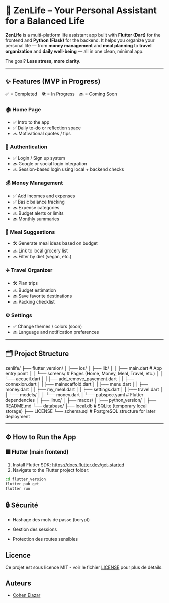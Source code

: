 # 🌿 ZenLife – Your Personal Assistant for a Balanced Life

**ZenLife** is a multi-platform life assistant app built with **Flutter (Dart)** for the frontend and **Python (Flask)** for the backend. It helps you organize your personal life — from **money management** and **meal planning** to **travel organization** and **daily well-being** — all in one clean, minimal app.

The goal? **Less stress, more clarity.**

---

## ✨ Features (MVP in Progress)

✅ = Completed 🛠️ = In Progress 🔜 = Coming Soon

### 🏠 Home Page
- ✅ Intro to the app
- ✅ Daily to-do or reflection space
- 🔜 Motivational quotes / tips

### 🔐 Authentication
- ✅ Login / Sign up system
- 🔜 Google or social login integration
- 🔜 Session-based login using local + backend checks

### 💰 Money Management
- ✅ Add incomes and expenses
- ✅ Basic balance tracking
- 🔜 Expense categories
- 🔜 Budget alerts or limits
- 🔜 Monthly summaries

### 🥗 Meal Suggestions
- 🛠️ Generate meal ideas based on budget
- 🔜 Link to local grocery list
- 🔜 Filter by diet (vegan, etc.)

### ✈️ Travel Organizer
- 🛠️ Plan trips
- 🔜 Budget estimation
- 🔜 Save favorite destinations
- 🔜 Packing checklist

### ⚙️ Settings
- ✅ Change themes / colors (soon)
- 🔜 Language and notification preferences

---

## 🗂️ Project Structure
zenlife/
├── flutter_version/ 
│ ├── ios/
│ ├── lib/
│ │ ├── main.dart # App entry point
│ │ └── screens/ # Pages (Home, Money, Meal, Travel, etc.)
│ │   └── accueil.dart
│ |   ├── add_remove_payement.dart
│ |   ├── connexion.dart
│ |   ├── mainscaffold.dart
│ |   ├── menu.dart
│ |   ├── money.dart
│ |   ├── my_meal.dart
│ |   ├── settings.dart
│ |   ├── travel.dart
│ │ └── models/
│ │   └── money.dart
│ └── pubspec.yaml # Flutter dependencies
│ ├── linux/
│ ├── macos/
│
├── python_version/ 
│
├── README.md
└── database/
├── local.db # SQLite (temporary local storage)
├── LICENSE
└── schema.sql # PostgreSQL structure for later deployment




---

## ⚙️ How to Run the App

### 🟪 Flutter (main frontend)

1. Install Flutter SDK: https://docs.flutter.dev/get-started
2. Navigate to the Flutter project folder:

```bash
cd flutter_version
flutter pub get
flutter run
```
## 🔒 Sécurité
- Hashage des mots de passe (bcrypt)

- Gestion des sessions

- Protection des routes sensibles

## Licence
Ce projet est sous licence MIT - voir le fichier [LICENSE](LICENSE) pour plus de détails.

## Auteurs
- [Cohen Elazar](https://github.com/ElazarCohen1)

